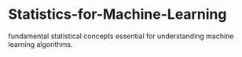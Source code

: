 # Statistics-for-Machine-Learning
fundamental statistical concepts essential for understanding machine learning algorithms.
